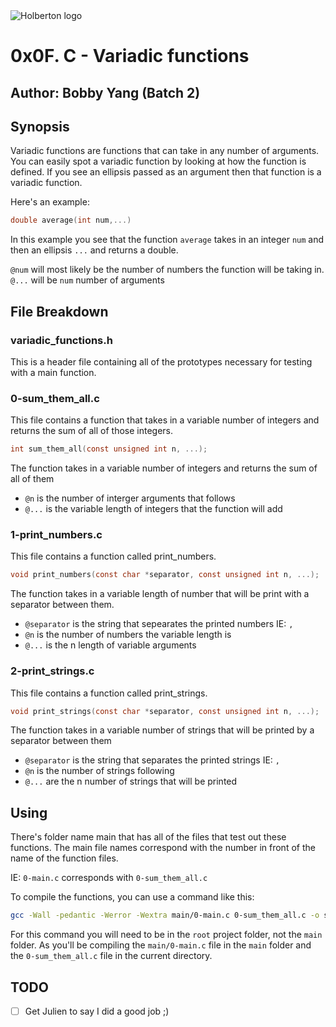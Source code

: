 <img src="https://www.holbertonschool.com/assets/holberton-logo-1cc451260ca3cd297def53f2250a9794810667c7ca7b5fa5879a569a457bf16f.png" alt="Holberton logo">

# 0x0F. C - Variadic functions
## Author: Bobby Yang (Batch 2)

## Synopsis
Variadic functions are functions that can take in any number of arguments. You can easily spot a variadic function by looking at how the function is defined. If you see an ellipsis passed as an argument then that function is a variadic function.

Here's an example:
```c
double average(int num,...)
```
In this example you see that the function `average` takes in an integer `num` and then an ellipsis `...` and returns a double.

`@num` will most likely be the number of numbers the function will be taking in.
`@...` will be `num` number of arguments


## File Breakdown
### variadic_functions.h 
This is a header file containing all of the prototypes necessary for testing with a main function.

### 0-sum_them_all.c
This file contains a function that takes in a variable number of integers and returns the sum of all of those integers.

```c
int sum_them_all(const unsigned int n, ...);
```
The function takes in a variable number of integers and returns the sum of all of them

- `@n` is the number of interger arguments that follows
- `@...` is the variable length of integers that the function will add

### 1-print_numbers.c
This file contains a function called print_numbers.

```c
void print_numbers(const char *separator, const unsigned int n, ...);
```
The function takes in a variable length of number that will be print with a separator between them.

- `@separator` is the string that sepearates the printed numbers IE: `, `
- `@n` is the number of numbers the variable length is
- `@...` is the n length of variable arguments

### 2-print_strings.c
This file contains a function called print_strings.

```c
void print_strings(const char *separator, const unsigned int n, ...);
```
The function takes in a variable number of strings that will be printed by a separator between them

- `@separator` is the string that separates the printed strings IE: `, `
- `@n` is the number of strings following
- `@...` are the n number of strings that will be printed

## Using
There's folder name main that has all of the files that test out these functions. The main file names correspond with the number in front of the name of the function files.

IE:
`0-main.c` corresponds with `0-sum_them_all.c`

To compile the functions, you can use a command like this:
```bash
gcc -Wall -pedantic -Werror -Wextra main/0-main.c 0-sum_them_all.c -o sum_them_all
```

For this command you will need to be in the `root` project folder, not the `main` folder. As you'll be compiling the `main/0-main.c` file in the `main` folder and the `0-sum_them_all.c` file in the current directory.

## TODO
- [ ] Get Julien to say I did a good job ;)

